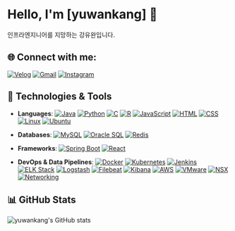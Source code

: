 # Hello, I'm [yuwankang] 👋

인프라엔지니어를 지망하는 강유완입니다.

## 🌐 Connect with me:
[![Velog](https://img.shields.io/badge/Velog-20c997?style=for-the-badge&logo=velog&logoColor=white)](https://velog.io/@yuwankang/posts)
[![Gmail](https://img.shields.io/badge/Gmail-D14836?style=for-the-badge&logo=gmail&logoColor=white)](mailto:kyw4330@gmail.com)
[![Instagram](https://img.shields.io/badge/Instagram-E4405F?style=for-the-badge&logo=instagram&logoColor=white)](https://www.instagram.com/yu._.wan_b/)



## 🔧 Technologies & Tools
- **Languages**: 
  [![Java](https://img.shields.io/badge/Java-007396?style=for-the-badge&logo=java&logoColor=white)](https://www.oracle.com/java/)
  [![Python](https://img.shields.io/badge/Python-3776AB?style=for-the-badge&logo=python&logoColor=white)](https://www.python.org/)
  [![C](https://img.shields.io/badge/C-A8B9CC?style=for-the-badge&logo=c&logoColor=white)](https://en.wikipedia.org/wiki/C_(programming_language))
  [![R](https://img.shields.io/badge/R-276DC3?style=for-the-badge&logo=r&logoColor=white)](https://www.r-project.org/)
  [![JavaScript](https://img.shields.io/badge/JavaScript-F7DF1E?style=for-the-badge&logo=javascript&logoColor=black)](https://developer.mozilla.org/en-US/docs/Web/JavaScript)
  [![HTML](https://img.shields.io/badge/HTML5-E34F26?style=for-the-badge&logo=html5&logoColor=white)](https://developer.mozilla.org/en-US/docs/Web/HTML)
  [![CSS](https://img.shields.io/badge/CSS3-1572B6?style=for-the-badge&logo=css3&logoColor=white)](https://developer.mozilla.org/en-US/docs/Web/CSS)
  [![Linux](https://img.shields.io/badge/Linux-FCC624?style=for-the-badge&logo=linux&logoColor=black)](https://www.linux.org/)
  [![Ubuntu](https://img.shields.io/badge/Ubuntu-E95420?style=for-the-badge&logo=ubuntu&logoColor=white)](https://ubuntu.com/)
  
- **Databases**:
  [![MySQL](https://img.shields.io/badge/MySQL-4479A1?style=for-the-badge&logo=mysql&logoColor=white)](https://www.mysql.com/)
  [![Oracle SQL](https://img.shields.io/badge/OracleSQL-F80000?style=for-the-badge&logo=oracle&logoColor=white)](https://www.oracle.com/database/)
  [![Redis](https://img.shields.io/badge/Redis-DC382D?style=for-the-badge&logo=redis&logoColor=white)](https://redis.io/)

- **Frameworks**: 
  [![Spring Boot](https://img.shields.io/badge/Spring%20Boot-6DB33F?style=for-the-badge&logo=spring-boot&logoColor=white)](https://spring.io/projects/spring-boot)
  [![React](https://img.shields.io/badge/React-61DAFB?style=for-the-badge&logo=react&logoColor=white)](https://reactjs.org/)
  
- **DevOps & Data Pipelines**:
  [![Docker](https://img.shields.io/badge/Docker-2496ED?style=for-the-badge&logo=docker&logoColor=white)](https://www.docker.com/)
  [![Kubernetes](https://img.shields.io/badge/Kubernetes-326CE5?style=for-the-badge&logo=kubernetes&logoColor=white)](https://kubernetes.io/)
  [![Jenkins](https://img.shields.io/badge/Jenkins-D24939?style=for-the-badge&logo=jenkins&logoColor=white)](https://www.jenkins.io/)
  [![ELK Stack](https://img.shields.io/badge/ELK%20Stack-005571?style=for-the-badge&logo=elasticsearch&logoColor=white)](https://www.elastic.co/what-is/elk-stack)
  [![Logstash](https://img.shields.io/badge/Logstash-005571?style=for-the-badge&logo=logstash&logoColor=white)](https://www.elastic.co/logstash)
  [![Filebeat](https://img.shields.io/badge/Filebeat-005571?style=for-the-badge&logo=elastic&logoColor=white)](https://www.elastic.co/beats/filebeat)
  [![Kibana](https://img.shields.io/badge/Kibana-005571?style=for-the-badge&logo=kibana&logoColor=white)](https://www.elastic.co/kibana)
  [![AWS](https://img.shields.io/badge/AWS-232F3E?style=for-the-badge&logo=amazon-aws&logoColor=white)](https://aws.amazon.com/)
  [![VMware](https://img.shields.io/badge/VMware-607078?style=for-the-badge&logo=vmware&logoColor=white)](https://www.vmware.com/)
  [![NSX](https://img.shields.io/badge/NSX-0071C5?style=for-the-badge&logo=vmware&logoColor=white)](https://www.vmware.com/products/nsx.html)
  [![Networking](https://img.shields.io/badge/Networking-007396?style=for-the-badge&logo=networking&logoColor=white)](https://www.cisco.com/)


## 📊 GitHub Stats
![yuwankang's GitHub stats](https://github-readme-stats.vercel.app/api?username=yuwankang&show_icons=true&theme=radical)



